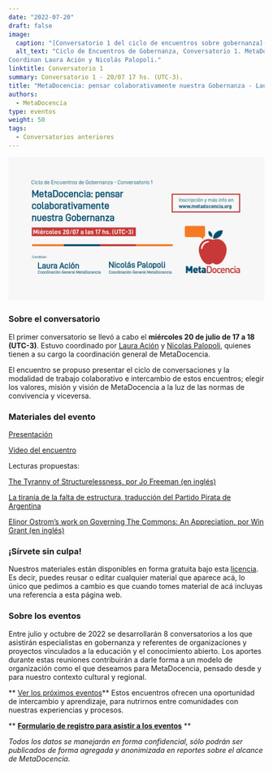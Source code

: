 ```yaml
---
date: "2022-07-20"
draft: false
image:
  caption: "[Conversatorio 1 del ciclo de encuentros sobre gobernanza](https://www.metadocencia.org/content/es/evento/Gobernanza/GobernanzaMD_agenda.jpg)"
  alt_text: "Ciclo de Encuentros de Gobernanza, Conversatorio 1. MetaDocencia: pensar colaborativamente nuestra Gobernanza. Miércoles 20/07 a las 17 hs. (UTC-3).
Coordinan Laura Ación y Nicolás Palopoli."
linktitle: Conversatorio 1
summary: Conversatorio 1 - 20/07 17 hs. (UTC-3). 
title: "MetaDocencia: pensar colaborativamente nuestra Gobernanza - Laura Ación y Nicolás Palopoli"
authors:
  - MetaDocencia
type: eventos
weight: 50
tags:
  - Conversatorios anteriores
---
```


<!--- placeholder -->

![](./GobernanzaMD1.jpg)

### Sobre el conversatorio

El primer conversatorio se llevó a cabo el **miércoles 20 de julio de 17 a 18 (UTC-3)**. Estuvo coordinado por [Laura Ación](https://www.metadocencia.org/authors/lacion/) y [Nicolas Palopoli](https://www.metadocencia.org/authors/npalopoli/), quienes tienen a su cargo la coordinación general de MetaDocencia.

El encuentro se propuso presentar el ciclo de conversaciones y la modalidad de trabajo colaborativo e intercambio de estos encuentros; elegir los valores, misión y visión de MetaDocencia a la luz de las normas de convivencia y viceversa.

### Materiales del evento

[Presentación](https://docs.google.com/presentation/d/1RnoD3inpMVZ5VhHli3sb5nAUtWwVY8qwmBBqtb0Ql6I/edit?usp=sharing)

[Video del encuentro](https://youtu.be/SotP_QwBDj8)

Lecturas propuestas: 

[The Tyranny of Structurelessness, por Jo Freeman (en inglés)](https://www.jofreeman.com/joreen/tyranny.htm)

[La tiranía de la falta de estructura, traducción del Partido Pirata de Argentina](https://utopia.partidopirata.com.ar/la_tirania_de_la_falta_de_estructuras.html)

[Elinor Ostrom’s work on Governing The Commons: An Appreciation, por Win Grant (en inglés)](https://blogs.lse.ac.uk/lsereviewofbooks/2012/06/17/elinor-ostroms-work-on-governing-the-commons-an-appreciation/)

### ¡Sírvete sin culpa!

Nuestros materiales están disponibles en forma gratuita bajo esta [licencia](https://creativecommons.org/licenses/by/4.0/deed.es). Es decir, puedes reusar o editar cualquier material que aparece acá, lo único que pedimos a cambio es que cuando tomes material de acá incluyas una referencia a esta página web.

### Sobre los eventos

Entre julio y octubre de 2022 se desarrollarán 8 conversatorios a los que asistirán especialistas en gobernanza y referentes de organizaciones y proyectos vinculados a la educación y el conocimiento abierto. Los aportes durante estas reuniones contribuirán a darle forma a un modelo de organización como el que deseamos para MetaDocencia, pensado desde y para nuestro contexto cultural y regional. 

** [Ver los próximos eventos](https://deploy-preview-101--metadocencia.netlify.app/eventos/)**
Estos encuentros ofrecen una oportunidad de intercambio y aprendizaje, para nutrirnos entre comunidades con nuestras experiencias y procesos.

** **[Formulario de registro para asistir a los eventos](https://docs.google.com/forms/d/e/1FAIpQLSfUHrL4F10zWwOuRKW0I8y-_7YT1p8PslzIk7jLBuoR41Hs-Q/viewform)** **

*Todos los datos se manejarán en forma confidencial, sólo podrán ser publicados de forma agregada y anonimizada en reportes sobre el alcance de MetaDocencia.*
